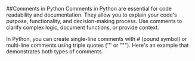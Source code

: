 
##Comments in Python
Comments in Python are essential for code readability and documentation. They allow you to explain your code's purpose, functionality, and decision-making process. Use comments to clarify complex logic, document functions, or provide context.

In Python, you can create single-line comments with # (pound symbol) or multi-line comments using triple quotes (''' or """). Here's an example that demonstrates both types of comments.
